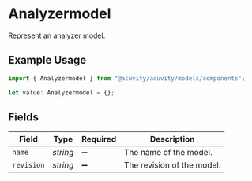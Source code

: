 # Analyzermodel

Represent an analyzer model.

## Example Usage

```typescript
import { Analyzermodel } from "@acuvity/acuvity/models/components";

let value: Analyzermodel = {};
```

## Fields

| Field                      | Type                       | Required                   | Description                |
| -------------------------- | -------------------------- | -------------------------- | -------------------------- |
| `name`                     | *string*                   | :heavy_minus_sign:         | The name of the model.     |
| `revision`                 | *string*                   | :heavy_minus_sign:         | The revision of the model. |